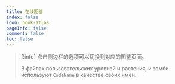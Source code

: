 ```yaml
---
title: 在线图鉴
index: false
icon: book-atlas
pageInfo: false
comment: false
toc: false
---
```


> [!info]
> 点击侧边栏的选项可以切换到对应的图鉴页面。
>
> В файлах пользовательских уровней и растения, и зомби используют `CodeName` в качестве своих имен.

<script setup>
    import { onMounted } from 'vue';
    onMounted(() => {
        (window.adsbygoogle = window.adsbygoogle || []).push({});
    })
</script>

<Catalog />

<ins class="adsbygoogle"
  style="display:block"
  data-ad-client="ca-pub-7637695321442015"
  data-ad-slot="7113006248"
  data-ad-format="auto"
  data-full-width-responsive="true"> </ins>
